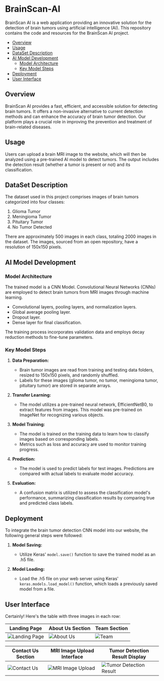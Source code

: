 # BrainScan-AI

BrainScan AI is a web application providing an innovative solution for the detection of brain tumors using artificial intelligence (AI). This repository contains the code and resources for the BrainScan AI project.

- [Overview](#overview)
- [Usage](#usage)
- [DataSet Description](#dataset-description)
- [AI Model Development](#ai-model-development)
  - [Model Architecture](#model-architecture)
  - [Key Model Steps](#key-model-steps)
- [Deployment](#deployment)
- [User Interface](#user-interface)

## Overview

BrainScan AI provides a fast, efficient, and accessible solution for detecting brain tumors. It offers a non-invasive alternative to current detection methods and can enhance the accuracy of brain tumor detection. Our platform plays a crucial role in improving the prevention and treatment of brain-related diseases.

## Usage

Users can upload a brain MRI image to the website, which will then be analyzed using a pre-trained AI model to detect tumors. The output includes the detection result (whether a tumor is present or not) and its classification.

## DataSet Description

The dataset used in this project comprises images of brain tumors categorized into four classes:
1. Glioma Tumor
2. Meningioma Tumor
3. Pituitary Tumor
4. No Tumor Detected

There are approximately 500 images in each class, totaling 2000 images in the dataset. The images, sourced from an open repository, have a resolution of 150x150 pixels.

## AI Model Development

### Model Architecture

The trained model is a CNN Model. Convolutional Neural Networks (CNNs) are employed to detect brain tumors from MRI images through machine learning.
- Convolutional layers, pooling layers, and normalization layers.
- Global average pooling layer.
- Dropout layer.
- Dense layer for final classification.

The training process incorporates validation data and employs decay reduction methods to fine-tune parameters.

### Key Model Steps

1. **Data Preparation:**
   - Brain tumor images are read from training and testing data folders, resized to 150x150 pixels, and randomly shuffled.
   - Labels for these images (glioma tumor, no tumor, meningioma tumor, pituitary tumor) are stored in separate arrays.

2. **Transfer Learning:**
   - The model utilizes a pre-trained neural network, EfficientNetB0, to extract features from images. This model was pre-trained on ImageNet for recognizing various objects.

3. **Model Training:**
   - The model is trained on the training data to learn how to classify images based on corresponding labels.
   - Metrics such as loss and accuracy are used to monitor training progress.

4. **Prediction:**
   - The model is used to predict labels for test images. Predictions are compared with actual labels to evaluate model accuracy.

5. **Evaluation:**
   - A confusion matrix is utilized to assess the classification model's performance, summarizing classification results by comparing true and predicted class labels.

## Deployment

To integrate the brain tumor detection CNN model into our website, the following general steps were followed:

1. **Model Saving:**
   - Utilize Keras' `model.save()` function to save the trained model as an .h5 file.

2. **Model Loading:**
   - Load the .h5 file on your web server using Keras' `keras.models.load_model()` function, which loads a previously saved model from a file.

## User Interface
Certainly! Here's the table with three images in each row:

| Landing Page | About Us Section | Team Section |
| --- | --- | --- |
| ![Landing Page](https://github.com/oumaimabenaboud/BrainScan-AI/assets/120368654/cdd81187-7128-456f-9f4b-b288ea4e107c) | ![About Us](https://github.com/oumaimabenaboud/BrainScan-AI/assets/120368654/8d0d473b-2a9e-47c6-b03a-7a555144f91a) | ![Team](https://github.com/oumaimabenaboud/BrainScan-AI/assets/120368654/05fd5d27-d3da-4b31-ae0a-5a53a6115fd9) |

| Contact Us Section | MRI Image Upload Interface | Tumor Detection Result Display |
| --- | --- | --- |
| ![Contact Us](https://github.com/oumaimabenaboud/BrainScan-AI/assets/120368654/63fa017e-55f0-4af0-896a-0f09e1b63aff) | ![MRI Image Upload](https://github.com/oumaimabenaboud/BrainScan-AI/assets/120368654/5e62c640-d718-4394-a94c-b751fffa0512) | ![Tumor Detection Result](https://github.com/oumaimabenaboud/BrainScan-AI/assets/120368654/36dde5dd-33bc-42b5-8744-9b49da2d782b) |
